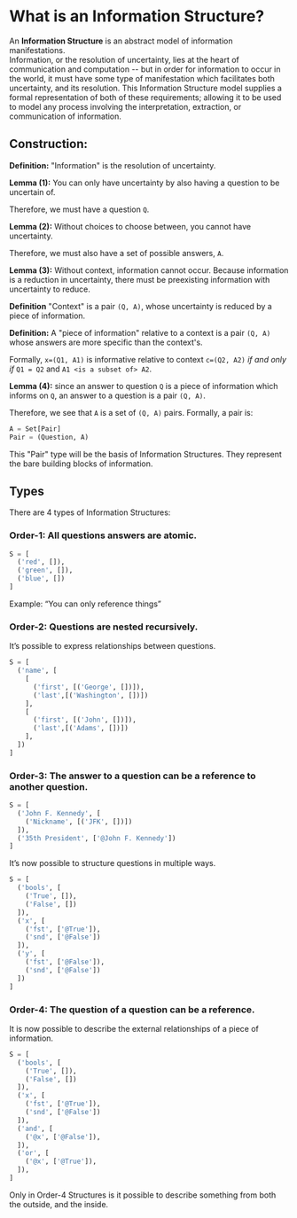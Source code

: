 
# What is an Information Structure?

An **Information Structure** is an abstract model of information manifestations.  
Information, or the resolution of uncertainty, lies at the heart of communication and computation -- but in order for information to occur in the world, it must have some type of manifestation which facilitates both uncertainty, and its resolution. This Information Structure model supplies a formal representation of both of these requirements; allowing it to be used to model any process involving the interpretation, extraction, or communication of information.

## Construction:

**Definition:** "Information" is the resolution of uncertainty.

**Lemma (1):** You can only have uncertainty by also having a question to be uncertain of.

Therefore, we must have a question `Q`. 

**Lemma (2):** Without choices to choose between, you cannot have uncertainty.

Therefore, we must also have a set of possible answers, `A`.

**Lemma (3):** Without context, information cannot occur. Because information is a reduction in uncertainty, there must be preexisting information with uncertainty to reduce.

**Definition** "Context" is a pair `(Q, A)`, whose uncertainty is reduced by a piece of information.

**Definition:** A "piece of information" relative to a context is a pair `(Q, A)` whose answers are more specific than the context's.

Formally, `x=(Q1, A1)` is informative relative to context `c=(Q2, A2)` *if and only if* `Q1 = Q2` and `A1 <is a subset of> A2`.

**Lemma (4):** since an answer to question `Q` is a piece of information which informs on `Q`, an answer to a question is a pair `(Q, A)`. 

Therefore, we see that `A` is a set of `(Q, A)` pairs. Formally, a pair is:
```python
A = Set[Pair]
Pair = (Question, A)
```

This "Pair" type will be the basis of Information Structures. They represent the bare building blocks of information.


## Types
There are 4 types of Information Structures:

### Order-1: All questions answers are atomic.

```python
S = [
  ('red', []),
  ('green', []),
  ('blue', [])
]
```

Example: “You can only reference things”

### Order-2: Questions are nested recursively.
It’s possible to express relationships between questions.
```python
S = [
  ('name', [
    [
      ('first', [('George', [])]),
      ('last',[('Washington', [])])
    ],
    [
      ('first', [('John', [])]),
      ('last',[('Adams', [])])
    ],
  ])
]
```

### Order-3: The answer to a question can be a reference to another question.
```python
S = [
  ('John F. Kennedy', [
    ('Nickname', [('JFK', [])])
  ]),
  ('35th President', ['@John F. Kennedy'])
] 
```
It’s now possible to structure questions in multiple ways.
```python
S = [
  ('bools', [
    ('True', []),
    ('False', [])
  ]),
  ('x', [
    ('fst', ['@True']),
    ('snd', ['@False'])
  ]),
  ('y', [
    ('fst', ['@False']),
    ('snd', ['@False'])
  ])
]
```
### Order-4: The question of a question can be a reference.

It is now possible to describe the external relationships of a piece of information.
```python
S = [
  ('bools', [
    ('True', []),
    ('False', [])
  ]),
  ('x', [
    ('fst', ['@True']),
    ('snd', ['@False'])
  ]),
  ('and', [
    ('@x', ['@False']),
  ]),
  ('or', [
    ('@x', ['@True']),
  ]),
]
```
Only in Order-4 Structures is it possible to describe something from both the outside, and the inside.
